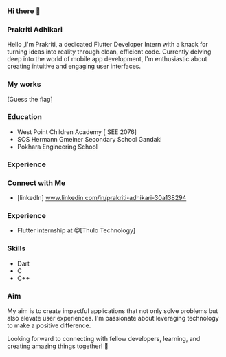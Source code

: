 ### Hi there 👋
### Prakriti Adhikari 


Hello ,I'm Prakriti, a dedicated Flutter Developer Intern with a knack for turning ideas into reality through clean, efficient code. Currently delving deep into the world of mobile app development, I'm enthusiastic about creating intuitive and engaging user interfaces.


### My works
[Guess the flag] 
### Education 
- West Point Children Academy [ SEE 2076]
- SOS Hermann Gmeiner Secondary School Gandaki
- Pokhara Engineering School
### Experience


### Connect with Me 
- [linkedIn] www.linkedin.com/in/prakriti-adhikari-30a138294
### Experience 
- Flutter internship at @[Thulo Technology]
### Skills
- Dart
- C
- C++
### Aim
My aim is to create impactful applications that not only solve problems but also elevate user experiences. I'm passionate about leveraging technology to make a positive difference.

Looking forward to connecting with fellow developers, learning, and creating amazing things together! 🚀
